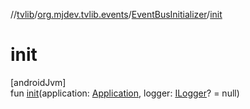 //[tvlib](../../../index.md)/[org.mjdev.tvlib.events](../index.md)/[EventBusInitializer](index.md)/[init](init.md)

# init

[androidJvm]\
fun [init](init.md)(application: [Application](https://developer.android.com/reference/kotlin/android/app/Application.html), logger: [ILogger](../../com.biubiu.eventbus.util/-i-logger/index.md)? = null)
